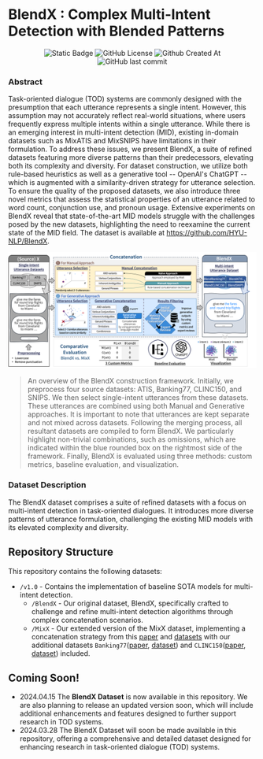 # BlendX : Complex Multi-Intent Detection with Blended Patterns


<div align=center>
  <img alt="Static Badge" src="https://img.shields.io/badge/BlendX-1.0-blue">
  <img alt="GitHub License" src="https://img.shields.io/github/license/HYU-NLP/BlendX">
  <img alt="Github Created At" src="https://img.shields.io/github/created-at/HYU-NLP/BlendX">
  <img alt="GitHub last commit" src="https://img.shields.io/github/last-commit/HYU-NLP/BlendX">
  <br>
</div>

### Abstract

Task-oriented dialogue (TOD) systems are commonly designed with the presumption that each utterance represents a single intent. However, this assumption may not accurately reflect real-world situations, where users frequently express multiple intents within a single utterance. While there is an emerging interest in multi-intent detection (MID), existing in-domain datasets such as MixATIS and MixSNIPS have limitations in their formulation. To address these issues, we present BlendX, a suite of refined datasets featuring more diverse patterns than their predecessors, elevating both its complexity and diversity. For dataset construction, we utilize both rule-based heuristics as well as a generative tool -- OpenAI's ChatGPT -- which is augmented with a similarity-driven strategy for utterance selection. To ensure the quality of the proposed datasets, we also introduce three novel metrics that assess the statistical properties of an utterance related to word count, conjunction use, and pronoun usage. Extensive experiments on BlendX reveal that state-of-the-art MID models struggle with the challenges posed by the new datasets, highlighting the need to reexamine the current state of the MID field. The dataset is available at https://github.com/HYU-NLP/BlendX.

![Representative Figure](Figure_1.png)

> An overview of the BlendX construction framework. Initially, we preprocess four source datasets: ATIS, Banking77, CLINC150, and SNIPS. We then select single-intent utterances from these datasets. These utterances are combined using both Manual and Generative approaches. It is important to note that utterances are kept separate and not mixed across datasets. Following the merging process, all resultant datasets are compiled to form BlendX. We particularly highlight non-trivial combinations, such as omissions, which are indicated within the blue rounded box on the rightmost side of the framework. Finally, BlendX is evaluated using three methods: custom metrics, baseline evaluation, and visualization.

### Dataset Description

The BlendX dataset comprises a suite of refined datasets with a focus on multi-intent detection in task-oriented dialogues. It introduces more diverse patterns of utterance formulation, challenging the existing MID models with its elevated complexity and diversity.


## Repository Structure
This repository contains the following datasets:

- `/v1.0` - Contains the implementation of baseline SOTA models for multi-intent detection.
    - `/BlendX` - Our original dataset, BlendX, specifically crafted to challenge and refine multi-intent detection algorithms through complex concatenation scenarios.
    - `/MixX` - Our extended version of the MixX dataset, implementing a concatenation strategy from this [paper](https://aclanthology.org/2020.findings-emnlp.163/) and [datasets](https://github.com/LooperXX/AGIF) with our additional datasets `Banking77`([paper](https://aclanthology.org/2020.nlp4convai-1.5/), [dataset](https://github.com/PolyAI-LDN/task-specific-datasets/tree/master/banking_data)) and `CLINC150`([paper](https://aclanthology.org/D19-1131/), [dataset](https://github.com/clinc/oos-eval)) included.

## Coming Soon!

- 2024.04.15 The **BlendX Dataset** is now available in this repository. We are also planning to release an updated version soon, which will include additional enhancements and features designed to further support research in TOD systems.
- 2024.03.28 The BlendX Dataset will soon be made available in this repository, offering a comprehensive and detailed dataset designed for enhancing research in task-oriented dialogue (TOD) systems.

